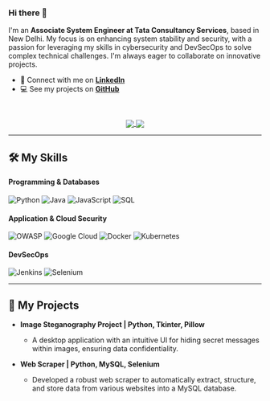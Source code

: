 ### Hi there 👋

I'm an **Associate System Engineer at Tata Consultancy Services**, based in New Delhi. My focus is on enhancing system stability and security, with a passion for leveraging my skills in cybersecurity and DevSecOps to solve complex technical challenges. I'm always eager to collaborate on innovative projects.

- 🔗 Connect with me on **[LinkedIn](https://www.linkedin.com/in/YOUR-LINKEDIN-URL/)**
- 💻 See my projects on **[GitHub](https://github.com/YOUR-USERNAME)**

<br/>

<p align="center">
  <a href="https://github.com/anuraghazra/github-readme-stats">
    <img align="center" src="https://github-readme-stats.vercel.app/api?username=YOUR-USERNAME&show_icons=true&theme=dark&rank_icon=github" />
  </a>
  <a href="https://github.com/anuraghazra/github-readme-stats">
    <img align="center" src="https://github-readme-stats.vercel.app/api/top-langs/?username=YOUR-USERNAME&layout=compact&theme=dark" />
  </a>
</p>

---

## 🛠️ My Skills

#### **Programming & Databases**
![Python](https://img.shields.io/badge/Python-3776AB?style=for-the-badge&logo=python&logoColor=white)
![Java](https://img.shields.io/badge/Java-ED8B00?style=for-the-badge&logo=openjdk&logoColor=white)
![JavaScript](https://img.shields.io/badge/JavaScript-F7DF1E?style=for-the-badge&logo=javascript&logoColor=black)
![SQL](https://img.shields.io/badge/SQL-025E8C?style=for-the-badge&logo=postgresql&logoColor=white)

#### **Application & Cloud Security**
![OWASP](https://img.shields.io/badge/OWASP-000000?style=for-the-badge&logo=owasp&logoColor=white)
![Google Cloud](https://img.shields.io/badge/Google_Cloud-4285F4?style=for-the-badge&logo=google-cloud&logoColor=white)
![Docker](https://img.shields.io/badge/Docker-2496ED?style=for-the-badge&logo=docker&logoColor=white)
![Kubernetes](https://img.shields.io/badge/Kubernetes-326CE5?style=for-the-badge&logo=kubernetes&logoColor=white)

#### **DevSecOps**
![Jenkins](https://img.shields.io/badge/Jenkins-D24939?style=for-the-badge&logo=jenkins&logoColor=white)
![Selenium](https://img.shields.io/badge/Selenium-43B02A?style=for-the-badge&logo=selenium&logoColor=white)

---

## 🚀 My Projects

- **Image Steganography Project | Python, Tkinter, Pillow**
  - A desktop application with an intuitive UI for hiding secret messages within images, ensuring data confidentiality.

- **Web Scraper | Python, MySQL, Selenium**
  - Developed a robust web scraper to automatically extract, structure, and store data from various websites into a MySQL database.

